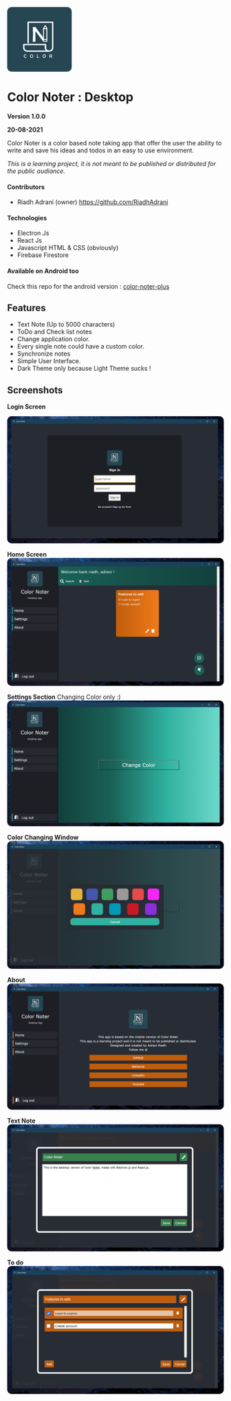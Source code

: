 <img src="./md/color-noter.png" alt="drawing" width="150" style='border-radius:10px'/>

# Color Noter : Desktop

**Version 1.0.0**

**20-08-2021**

Color Noter is a color based note taking app that offer the user the ability to write and save his ideas and todos in an easy to use environment.

_This is a learning project, it is not meant to be published or distributed for the public audiance._

#### Contributors

-    Riadh Adrani (owner) <https://github.com/RiadhAdrani>

#### Technologies

-    Electron Js
-    React Js
-    Javascript HTML & CSS (obviously)
-    Firebase Firestore

#### Available on Android too

Check this repo for the android version : [color-noter-plus](https://github.com/RiadhAdrani/color_note_plus)

## Features

-    Text Note (Up to 5000 characters)
-    ToDo and Check list notes
-    Change application color.
-    Every single note could have a custom color.
-    Synchronize notes
-    Simple User Interface.
-    Dark Theme only because Light Theme sucks !

## Screenshots

**Login Screen**

<img src="https://raw.githubusercontent.com/RiadhAdrani/color-noter-desktop/master/md/login.PNG" alt="drawing" style='border-radius:10px'/>

**Home Screen**
<img src="https://raw.githubusercontent.com/RiadhAdrani/color-noter-desktop/master/md/home.PNG" alt="drawing" style='border-radius:10px'/>

**Settings Section**
Changing Color only :)
<img src="https://raw.githubusercontent.com/RiadhAdrani/color-noter-desktop/master/md/settings.PNG" alt="drawing" style='border-radius:10px'/>

**Color Changing Window**
<img src="https://raw.githubusercontent.com/RiadhAdrani/color-noter-desktop/master/md/change-color.PNG" alt="drawing" style='border-radius:10px'/>

**About**
<img src="https://raw.githubusercontent.com/RiadhAdrani/color-noter-desktop/master/md/about.PNG" alt="drawing" style='border-radius:10px'/>

**Text Note**
<img src="https://raw.githubusercontent.com/RiadhAdrani/color-noter-desktop/master/md/note-text.PNG" alt="drawing" style='border-radius:10px'/>

**To do**
<img src="https://raw.githubusercontent.com/RiadhAdrani/color-noter-desktop/master/md/note-todo.PNG" alt="drawing" style='border-radius:10px'/>
